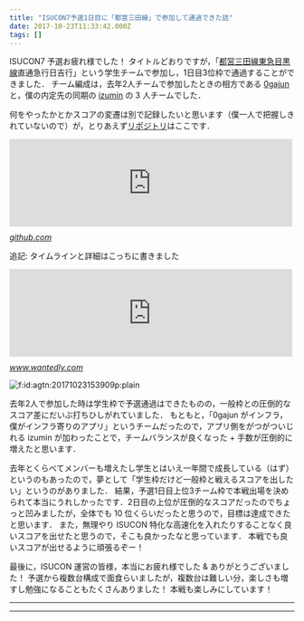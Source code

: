 ```yaml
---
title: "ISUCON7予選1日目に「都営三田線」で参加して通過できた話"
date: 2017-10-23T11:33:42.000Z
tags: []
---
```

<p>ISUCON7 予選お疲れ様でした！
タイトルどおりですが，「<a class="keyword" href="http://d.hatena.ne.jp/keyword/%C5%D4%B1%C4%BB%B0%C5%C4%C0%FE">都営三田線</a><a class="keyword" href="http://d.hatena.ne.jp/keyword/%C5%EC%B5%DE%CC%DC%B9%F5%C0%FE">東急目黒線</a>直通急行日吉行」という学生チームで参加し，1日目3位枠で通過することができました．
チーム編成は，去年2人チームで参加したときの相方である <a href="https://github.com/0gajun">0gajun</a> と，僕の内定先の同期の <a href="https://github.com/izumin5210">izumin</a> の 3 人チームでした．</p>

<p>何をやったかとかスコアの変遷は別で記録したいと思います（僕一人で把握しきれていないので）が，とりあえず<a class="keyword" href="http://d.hatena.ne.jp/keyword/%A5%EA%A5%DD%A5%B8%A5%C8%A5%EA">リポジトリ</a>はここです．</p>

<p><iframe src="https://hatenablog-parts.com/embed?url=https%3A%2F%2Fgithub.com%2Fagatan%2FISUCON7-qualify" title="agatan/isucon7-qualify" class="embed-card embed-webcard" scrolling="no" frameborder="0" style="display: block; width: 100%; height: 155px; max-width: 500px; margin: 10px 0px;"></iframe><cite class="hatena-citation"><a href="https://github.com/agatan/ISUCON7-qualify">github.com</a></cite></p>

<p>追記: タイムラインと詳細はこっちに書きました</p>

<p><iframe src="https://hatenablog-parts.com/embed?url=https%3A%2F%2Fwww.wantedly.com%2Fusers%2F17993775%2Fpost_articles%2F81190" title="ISUCON7予選に学生チームで参加して1日目3位枠で突破しました！" class="embed-card embed-webcard" scrolling="no" frameborder="0" style="display: block; width: 100%; height: 155px; max-width: 500px; margin: 10px 0px;"></iframe><cite class="hatena-citation"><a href="https://www.wantedly.com/users/17993775/post_articles/81190">www.wantedly.com</a></cite></p>

<p><span itemscope itemtype="http://schema.org/Photograph"><img src="https://cdn-ak.f.st-hatena.com/images/fotolife/a/agtn/20171023/20171023153909.png" alt="f:id:agtn:20171023153909p:plain" title="f:id:agtn:20171023153909p:plain" class="hatena-fotolife" itemprop="image"></span></p>

<p>去年2人で参加した時は学生枠で予選通過はできたものの，一般枠との圧倒的なスコア差にだいぶ打ちひしがれていました．
もともと，「0gajun がインフラ，僕がインフラ寄りのアプリ」というチームだったので，アプリ側をがつがついじれる izumin が加わったことで，チームバランスが良くなった + 手数が圧倒的に増えたと思います．</p>

<p>去年とくらべてメンバーも増えたし学生とはいえ一年間で成長している（はず）というのもあったので，夢として「学生枠だけど一般枠と戦えるスコアを出したい」というのがありました．
結果，予選1日目上位3チーム枠で本戦出場を決められて本当にうれしかったです．2日目の上位が圧倒的なスコアだったのでちょっと凹みましたが，全体でも 10 位くらいだったと思うので，目標は達成できたと思います．
また，無理やり ISUCON 特化な高速化を入れたりすることなく良いスコアを出せたと思うので，そこも良かったなと思っています．
本戦でも良いスコアが出せるように頑張るぞー！</p>

<p>最後に，ISUCON 運営の皆様，本当にお疲れ様でした &amp; ありがとうございました！
予選から複数台構成で面食らいましたが，複数台は難しい分，楽しさも増すし勉強になることもたくさんありました！
本戦も楽しみにしています！</p>

-----
--------